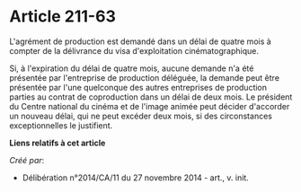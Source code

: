 # Article 211-63

L'agrément de production est demandé dans un délai de quatre mois à compter de la délivrance du visa d'exploitation
cinématographique. 

Si, à l'expiration du délai de quatre mois, aucune demande n'a été présentée par l'entreprise de production déléguée, la
demande peut être présentée par l'une quelconque des autres entreprises de production parties au contrat de coproduction dans
un délai de deux mois. Le président du Centre national du cinéma et de l'image animée peut décider d'accorder un nouveau
délai, qui ne peut excéder deux mois, si des circonstances exceptionnelles le justifient.

**Liens relatifs à cet article**

_Créé par_:

  - Délibération n°2014/CA/11 du 27 novembre 2014 - art., v. init.
